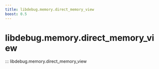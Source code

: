 ```yaml
---
title: libdebug.memory.direct_memory_view
boost: 0.5
---
```

# libdebug.memory.direct_memory_view
::: libdebug.memory.direct_memory_view

